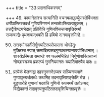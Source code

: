 +++
title = "33 प्रदानाधिकरणम्"

+++
49. कामानेतांश्च सत्यानिति वचनबलाद्धर्म्युपास्तेर्विभक्ता  
धर्मोपास्तिस्तदर्थं गुणिपरिगणनं तन्त्रतोऽस्त्वित्ययुक्तम् ।  
तत्तद्वैशिष्ट्यभेदात् प्रतिविधि गुणिनश्चिन्तनावृत्तिरर्थ्या  
राजत्वाद्यैः पृथक्त्वाद्भवति हि हविषो दानमावृत्तमिन्द्रे ॥

50. तत्तद्भोगप्रतीतेर्गुणघटितपरोपासना भोगहेतुः  
मुक्तिश्च स्यात् क्रमादित्यसदगुणवचस्यान्यपर्याभिधानात् ।  
शास्त्रेऽस्मिन्ना समाप्तेः क्व फलमभिहितं निर्गुणोपास्तिसाध्यं  
नोच्छास्त्रञ्च प्रकल्प्यं गुणनियमनतः ख्यातिमांश्चैष पादः ॥

51. प्रत्येकं मेलनाद्वा दहरगुणगणेऽप्यत्र सञ्चिन्त्यमाने  
गुण्यावृत्त्यर्थलब्धेः कथमिह तदनावृत्तिशङ्केति चेन्न ।  
बुद्ध्यारोहे गुणानां यदवधि गुणिनो रूपमर्थ्यं ततोऽन्यद्  
विद्यैकान्तं तदावृत्त्यनुघटिततदावृत्तिचिन्ताप्रवृत्तेः ॥